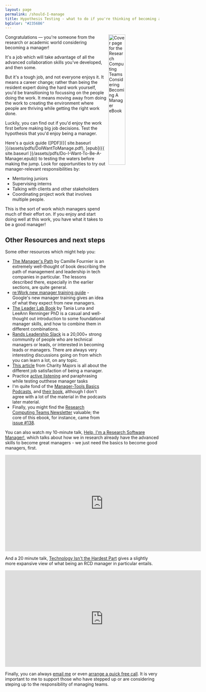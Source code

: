 ```yaml
---
layout: page
permalink: /should-I-manage
title: Hypothesis Testing - what to do if you're thinking of becoming a manager
bgColor: "#2356B6"
---
```


<!-- markdownlint-disable MD033 -->

<a href="{{ site.baseurl }}/assets/pdfs/DoIWantToManage.pdf"> <img align="right" width="33%" src="{{ site.baseurl }}/assets/images/DoIWantToManage.png" alt="Cover page for the Research Computing Teams Considering Becoming A Manager eBook"> </a>

Congratulations &mdash; you're someone from the research or academic world considering becoming a manager!

It's a job which will take advantage of all the advanced collaboration skills you've developed, and then some.

But it's a tough job, and not everyone enjoys it.  It means a career change; rather than being the resident expert doing the hard work yourself, you'd be transitioning to focussing on the people doing the work.  It means moving away from doing the work to creating the environment where people are thriving while getting the right work done.

Luckily, you can find out if you'd enjoy the work first before making big job decisions.  Test the hypothesis that you'd enjoy being a manager.

Here's a quick guide ([PDF]({{ site.baseurl }}/assets/pdfs/DoIWantToManage.pdf),
[epub]({{ site.baseurl }}/assets/pdfs/Do-I-Want-To-Be-A-Manager.epub)) to testing the waters before making the jump.  Look for opportunities to try out manager-relevant responsibilities by:

* Mentoring juniors
* Supervising interns
* Talking with clients and other stakeholders
* Coordinating project work that involves multiple people.

This is the sort of work which managers spend much of their effort on.  If you enjoy and start doing well at this work, you have what it takes to be a good manager!

## Other Resources and next steps

Some other resources which might help you:

* [The Manager's Path](https://www.oreilly.com/library/view/the-managers-path/9781491973882/) by Camille Fournier is an extremely well-thought of book describing the path of management and leadership in tech companies in particular. The lessons described there, especially in the earlier sections, are quite general.
* [re:Work new manager training guide](https://rework.withgoogle.com/guides/managers-develop-and-support-managers/steps/review-googles-new-manager-training/) - Google's new manager training gives an idea of what they expect from new managers.
* [The Leader Lab Book](https://leaderlab.lifelabslearning.com) by Tania Luna and LeeAnn Renninger PhD is a casual and well-thought out introduction to some foundational manager skills, and how to combine them in different combinations.
* [Rands Leadership Slack](https://randsinrepose.com/welcome-to-rands-leadership-slack/) is a 20,000+ strong community of people who are technical managers or leads, or interested in becoming leads or managers. There are always very interesting discussions going on from which you can learn a lot, on any topic.
* [This article](https://charity.wtf/2021/01/23/questionable-advice-how-do-i-feel-worthwhile-as-a-manager-when-my-people-are-doing-all-the-implementing/) from Charity Majors is all about the different job satisfaction of being a manager.
* Practice [active listening](https://rachelhands.com/2020/07/07/active-listening-for-managers/) and paraphrasing while testing outthese manager tasks
* I'm quite fond of the [Manager-Tools Basics Podcasts](https://www.manager-tools.com/manager-tools-basics), and [their book](https://www.manager-tools.com/products/effective-manager-book), although I don't agree with a lot of the material in the podcasts later material.
* Finally, you might find the [Research Computing Teams Newsletter](https://www.researchcomputingteams.org/archive) valuable; the core of this ebook, for instance, came from [issue #138](https://www.researchcomputingteams.org/newsletter_issues/0138). 

You can also watch my 10-minute talk, [Help, I'm a Research Software Manager!](https://www.researchcomputingteams.org/USRSE2021), which talks about how we in research already have the advanced skills to become great managers - we just need the basics to become good managers, first.

<iframe src="https://player.vimeo.com/video/554350779" width="640" height="315" frameborder="0" allow="autoplay; fullscreen; picture-in-picture" allowfullscreen title="Help, I'm a Research Software Manager"></iframe>

And a 20 minute talk, [Technology Isn't the Hardest Part](https://www.researchcomputingteams.org/Bioinfo22) gives a slightly more expansive view of what being an RCD manager in particular entails.

<iframe src="https://player.vimeo.com/video/728312545?h=5c8915a331&amp;badge=0&amp;autopause=0&amp;player_id=0&amp;app_id=58479" width="640" height="315" frameborder="0" allow="autoplay; fullscreen; picture-in-picture" allowfullscreen title="Technology Isn&amp;#039;t The Hard Part - ISMB22, Bioinfo-Core Workshop"></iframe>

Finally, you can always [email me](mailto:jonathan@researchcomputingteams.org) or even [arrange a quick free call](https://calendly.com/jonathandursi/coaching-questions).  It is very important to me to support those who have stepped up or are considering steping up to the responsibility of managing teams.